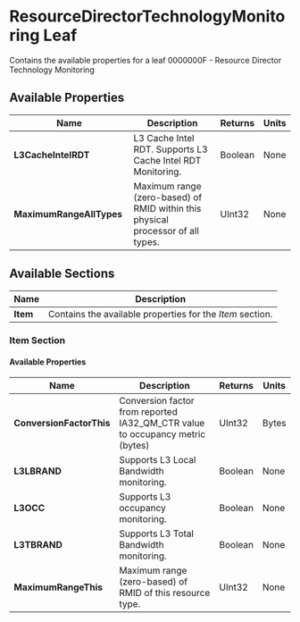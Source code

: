 # ResourceDirectorTechnologyMonitoring Leaf

Contains the available properties for a leaf 0000000F - Resource Director Technology Monitoring

## Available Properties

| Name | Description | Returns | Units |
| --- | --- | --- | --- |
| **L3CacheIntelRDT** | L3 Cache Intel RDT. Supports L3 Cache Intel RDT Monitoring. | Boolean | None |
| **MaximumRangeAllTypes** | Maximum range (zero-based) of RMID within this physical processor of all types. | UInt32 | None |

## Available Sections

| Name | Description |
| --- | --- |
| **Item** | Contains the available properties for the *Item* section. |

### Item Section

#### Available Properties

| Name | Description | Returns | Units |
| --- | --- | --- | --- |
| **ConversionFactorThis** | Conversion factor from reported IA32_QM_CTR value to occupancy metric (bytes) | UInt32 | Bytes |
| **L3LBRAND** | Supports L3 Local Bandwidth monitoring. | Boolean | None |
| **L3OCC** | Supports L3 occupancy monitoring. | Boolean | None |
| **L3TBRAND** | Supports L3 Total Bandwidth monitoring. | Boolean | None |
| **MaximumRangeThis** | Maximum range (zero-based) of RMID of this resource type. | UInt32 | None |
